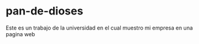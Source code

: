 # pan-de-dioses

Este es un trabajo de la universidad en el cual muestro mi empresa en una pagina web 
